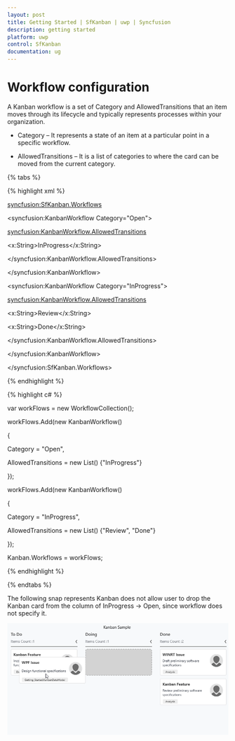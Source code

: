 ```yaml
---
layout: post
title: Getting Started | SfKanban | uwp | Syncfusion
description: getting started
platform: uwp
control: SfKanban
documentation: ug
---
```


# Workflow configuration

A Kanban workflow is a set of Category and AllowedTransitions that an item moves through its lifecycle and typically represents processes within your organization.

* Category – It represents a state of an item at a particular point in a specific workflow.

* AllowedTransitions – It is a list of categories to where the card can be moved from the current category.

{% tabs %}

{% highlight xml %}

<syncfusion:SfKanban.Workflows>

<syncfusion:KanbanWorkflow Category="Open">

<syncfusion:KanbanWorkflow.AllowedTransitions>

<x:String>InProgress</x:String>

</syncfusion:KanbanWorkflow.AllowedTransitions>

</syncfusion:KanbanWorkflow>

<syncfusion:KanbanWorkflow Category="InProgress">

<syncfusion:KanbanWorkflow.AllowedTransitions>

<x:String>Review</x:String>

<x:String>Done</x:String>

</syncfusion:KanbanWorkflow.AllowedTransitions>

</syncfusion:KanbanWorkflow>

</syncfusion:SfKanban.Workflows>

{% endhighlight %}

{% highlight c# %}

var workFlows = new WorkflowCollection();

workFlows.Add(new KanbanWorkflow()

{

Category = "Open",

AllowedTransitions = new List<object>() {"InProgress"}

});

workFlows.Add(new KanbanWorkflow()

{

Category = "InProgress",

AllowedTransitions = new List<object>() {"Review", "Done"}

});

Kanban.Workflows = workFlows;

{% endhighlight %}

 {% endtabs %}

The following snap represents Kanban does not allow user to drop the Kanban card from the column of InProgress -> Open, since workflow does not specify it. 

![](SfKanban_images/SfKanban_img9.png)
